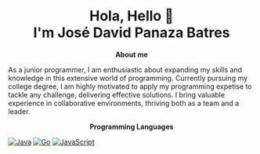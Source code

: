 <div align="center">
  <h1>Hola, Hello 👋 <br>I'm José David Panaza Batres</h1>
</div>

<!-- ABOUT ME !-->

<p align="center" > 
<strong>
  About me
</strong>
</p>
As a junior programmer, I am enthusiastic about expanding my skills and knowledge in this extensive world of programming. Currently pursuing my college degree, I am highly motivated to apply my programming expetise to tackle any challenge, delivering effective solutions. I bring valuable experience in collaborative environments, thriving both as a team and a leader.

<!-- Programming Languages !-->

<p align="center" > 
<strong>
  Programming Languages
</strong>
</p>

[![Java](https://brandslogos.com/wp-content/uploads/images/large/java-logo-1.pngenlace_a_la_imagen_de_java)]([enlace_al_recurso_de_java](https://www.java.com/en/))
[![Go]([enlace_a_la_imagen_de_go](https://w7.pngwing.com/pngs/566/160/png-transparent-golang-hd-logo.png))]([enlace_al_recurso_de_go](https://go.dev/))
[![JavaScript]([enlace_a_la_imagen_de_js](https://e7.pngegg.com/pngimages/87/538/png-clipart-javascript-scalable-graphics-logo-encapsulated-postscript-javascript-icon-text-logo.png))]([enlace_al_recurso_de_js](https://developer.mozilla.org/en-US/docs/Web/JavaScript))


<!--
**Jpanaza1906/Jpanaza1906** is a ✨ _special_ ✨ repository because its `README.md` (this file) appears on your GitHub profile.

Here are some ideas to get you started:

- 🔭 I’m currently working on ...
- 🌱 I’m currently learning ...
- 👯 I’m looking to collaborate on ...
- 🤔 I’m looking for help with ...
- 💬 Ask me about ...
- 📫 How to reach me: ...
- 😄 Pronouns: ...
- ⚡ Fun fact: ...
-->
